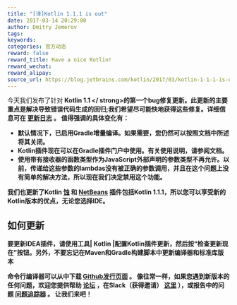 ```yaml
---
title: "[译]Kotlin 1.1.1 is out"
date: 2017-03-14 20:29:00
author: Dmitry Jemerov
tags:
keywords:
categories: 官方动态
reward: false
reward_title: Have a nice Kotlin!
reward_wechat:
reward_alipay:
source_url: https://blog.jetbrains.com/kotlin/2017/03/kotlin-1-1-1-is-out/
---
```


今天我们发布了针对<strong> Kotlin 1.1 </ strong>的第一个bug修复更新。此更新的主要重点是解决导致错误代码生成的回归;我们希望尽可能快地获得这些修复。详细信息可在 [更新日志](https://github.com/JetBrains/kotlin/blob/1.1.1/ChangeLog.md) 。
值得强调的具体变化有：

* 默认情况下，已启用Gradle增量编译。如果需要，您仍然可以按照文档中所述将其关闭。
* Kotlin插件现在可以在Gradle插件门户中使用。有关使用说明，请参阅文档。
* 使用带有接收器的函数类型作为JavaScript外部声明的参数类型不再允许。以前，传递给这些参数的lambdas没有被正确的参数调用，并且在这个问题上没有简单的解决方法，所以现在我们决定禁用这个功能。

我们也更新了Kotlin [蚀](https://marketplace.eclipse.org/content/kotlin-plugin-eclipse) 和 [NetBeans](http://plugins.netbeans.org/plugin/68590/kotlin) 插件包括Kotlin 1.1.1，所以您可以享受新的Kotlin版本的优点，无论您选择IDE。
## 如何更新

要更新IDEA插件，请使用工具| Kotlin |配置Kotlin插件更新，然后按“检查更新现在”按钮。另外，不要忘记在Maven和Gradle构建脚本中更新编译器和标准库版本

命令行编译器可以从中下载 [Github发行页面](https://github.com/JetBrains/kotlin/releases/tag/v1.1.1) 。
像往常一样，如果您遇到新版本的任何问题，欢迎您提供帮助 [论坛](https://discuss.kotlinlang.org/) ，在Slack（获得邀请） [这里](http://kotlinslackin.herokuapp.com/) ），或报告中的问题 [问题追踪器](https://youtrack.jetbrains.com/issues/KT) 。
让我们来吧！
